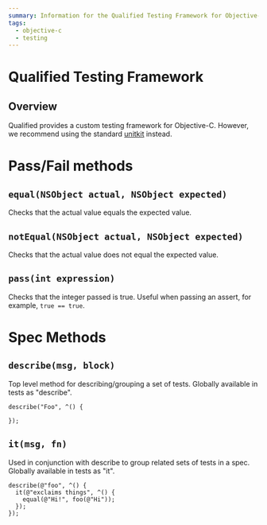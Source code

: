 ```yaml
---
summary: Information for the Qualified Testing Framework for Objective-C
tags:
  - objective-c
  - testing
---
```


# Qualified Testing Framework

## Overview

Qualified provides a custom testing framework for Objective-C. However, we recommend using the standard [unitkit](/reference/languages/objc/unitkit) instead.

# Pass/Fail methods

## `equal(NSObject actual, NSObject expected)`

Checks that the actual value equals the expected value.

## `notEqual(NSObject actual, NSObject expected)`

Checks that the actual value does not equal the expected value.

## `pass(int expression)`

Checks that the integer passed is true. Useful when passing an assert, for example, `true == true`.

# Spec Methods

## `describe(msg, block)`

Top level method for describing/grouping a set of tests. Globally available in tests as "describe".

```
describe("Foo", ^() {

});
```

## `it(msg, fn)`

Used in conjunction with describe to group related sets of tests in a spec. Globally available in tests as "it".

```
describe(@"foo", ^() {
  it(@"exclaims things", ^() {
    equal(@"Hi!", foo(@"Hi"));
  });
});
```
